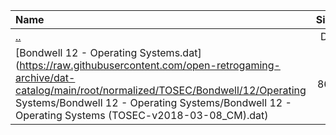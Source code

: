 |Name|Size|
|:---|---:|
|[..](../index.html)|DIR|
|[Bondwell 12 - Operating Systems.dat](https://raw.githubusercontent.com/open-retrogaming-archive/dat-catalog/main/root/normalized/TOSEC/Bondwell/12/Operating Systems/Bondwell 12 - Operating Systems/Bondwell 12 - Operating Systems (TOSEC-v2018-03-08_CM).dat)|865|
